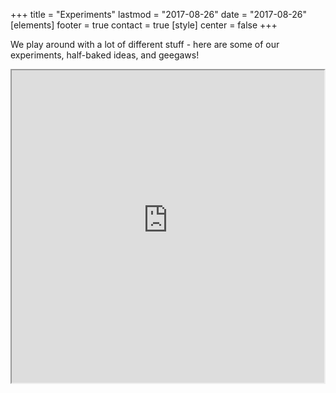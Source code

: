 +++
title = "Experiments"
lastmod = "2017-08-26"
date = "2017-08-26"
[elements]
  footer = true
  contact = true
[style]
  center = false
+++

We play around with a lot of different stuff - here are some of our experiments, half-baked ideas, and geegaws!

<iframe src='https://webchat.botframework.com/embed/stefbot?s=1UJE9jW_H5s.cwA.6g0.Ze9oAbNg3s2WWPisAUPDhXLwN0d40M4gdxu2XivxMuY' height="500" width="500"></iframe>



